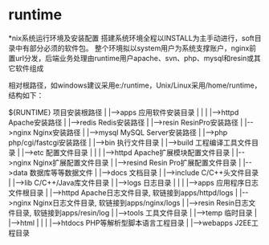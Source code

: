 runtime
=======

*nix系统运行环境及安装配置
搭建系统环境全程以INSTALL为主手动进行，soft目录中有部分必须的软件包。
整个环境拟以system用户为系统支撑账户，nginx前置url分发，后端业务处理由runtime用户apache、svn、php、mysql和resin或其它软件组成

相对根路径，如windows建议采用e:/runtime，Unix/Linux采用/home/runtime，结构如下：


${RUNTIME}            项目安装根路径
|
|-->apps            应用软件安装目录
|     |
|     |-->httpd     Apache安装路径
|     |-->redis     Redis安装路径
|     |-->resin     ResinPro安装路径
|     |-->nginx     Nginx安装路径
|     |-->mysql     MySQL Server安装路径
|     |-->php       php/cgi/fastcgi安装路径
|
|-->bin             执行文件目录
|
|-->build           工程编译工具文件目录
|
|-->etc             配置文件目录
|      |
|      |-->httpd    Apache扩展模块配置文件目录
|      |-->nginx    Nginx扩展配置文件目录
|      |-->resind   Resin Pro扩展配置文件目录
|
|-->data            数据库等等数据文件
|
|-->docs            文档目录
|
|-->include         C/C++头文件目录
|
|-->lib             C/C++/Java库文件目录
|
|-->logs            日志目录
|      |
|      |-->apps     应用程序日志文件根目录
|      |-->httpd    Apache日志文件目录, 软链接到apps/httpd/logs
|      |-->nginx    Nginx日志文件目录, 软链接到apps/nginx/logs
|      |-->resin    Resin日志文件目录, 软链接到apps/resin/log
|
|-->tools           工具文件目录
|
|-->temp            临时目录
|
|-->html
|      |
|      |-->htdocs     PHP等解析型脚本语言工程目录
|      |-->webapps    J2EE工程目录


